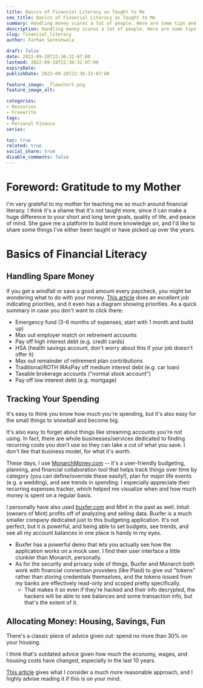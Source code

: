 ```yaml
---
title: Basics of Financial Literacy as Taught to Me
seo_title: Basics of Financial Literacy as Taught to Me
summary: Handling money scares a lot of people. Here are some tips and guidelines my mother taught me at a young age!
description: Handling money scares a lot of people. Here are some tips and guidelines my mother taught me at a young age!
slug: financial_literacy
author: Farhan Sareshwala

draft: false
date: 2022-09-28T22:36:32-07:00
lastmod: 2022-09-28T22:36:32-07:00
expiryDate: 
publishDate: 2022-09-28T22:36:32-07:00

feature_image: _flowchart.png
feature_image_alt: 

categories:
- Resources
- Freewrite
tags:
- Personal Finance
series:

toc: true
related: true
social_share: true
disable_comments: false
---
```


# Foreword: Gratitude to my Mother
I'm very grateful to my mother for teaching me so much around financial literacy. I think it's a shame that it's not taught more, since it can make a huge difference to your short and long term goals, quality of life, and peace of mind. She gave me a platform to build more knowledge on, and I'd like to share some things I've either been taught or have picked up over the years.



# Basics of Financial Literacy
## Handling Spare Money
If you get a windfall or save a good amount every paycheck, you might be wondering what to do with your money. 
[This article](https://www.bogleheads.org/w/index.php?title=Prioritizing_investments&mobileaction=toggle_view_desktop) does an excellent job indicating priorities, and it even has a diagram showing priorities. As a quick summary in case you don't want to click there:
- Emergency fund (3-6 months of expenses, start with 1 month and build up)
- Max out employer match on retirement accounts
- Pay off high interest debt (e.g. credit cards)
- HSA (health savings account, don't worry about this if your job doesn't offer it)
- Max out remainder of retirement plan contributions
- Traditional/ROTH IRAsPay off medium interest debt (e.g. car loan)
- Taxable brokerage accounts ("normal stock account")
- Pay off low interest debt (e.g. mortgage)

## Tracking Your Spending
It's easy to think you know how much you're spending, but it's also easy for the small things to snowball and become big. 

It's also easy to forget about things like streaming accounts you're not using. In fact, there are whole businesses/services dedicated to finding recurring costs you don't use so they can take a cut of what you save. I don't like that business model, for what it's worth.

These days, I use [MonarchMoney.com](https://www.monarchmoney.com/referral/3s69btyo39) -- it's a user-friendly budgeting, planning, and financial collaboration tool that helps track things over time by category (you can define/override these easily!), plan for major life events (e.g. a wedding), and see trends in spending. I especially appreciate their recurring expenses tracker, which helped me visualize when and how much money is spent on a regular basis.

I personally have also used [buxfer.com](https://www.buxfer.com/acceptInvite?e=0802159f3cb5667306c98b195265d0be) and Mint in the past as well. Intuit (owners of Mint) profits off of analyzing and selling data. Buxfer is a much smaller company dedicated just to this budgeting application. It's not perfect, but it is powerful, and being able to set budgets, see trends, and see all my account balances in one place is handy in my eyes.
- Buxfer has a powerful demo that lets you actually see how the application works on a mock user. I find their user interface a little clunkier than Monarch, personally.
- As for the security and privacy side of things, Buxfer and Monarch both work with financial connection providers (like Plaid) to give out "tokens" rather than storing credentials themselves, and the tokens issued from my banks are effectively read-only and scoped pretty specifically. 
    - That makes it so even if they're hacked and their info decrypted, the hackers will be able to see balances and some transaction info, but that's the extent of it.

## Allocating Money: Housing, Savings, Fun
There's a classic piece of advice given out: spend no more than 30% on your housing. 

I think that's outdated advice given how much the economy, wages, and housing costs have changed, especially in the last 10 years.

[This article](https://www.earnest.com/blog/rent-and-the-30-percent-rule/) gives what I consider a much more reasonable approach, and I highly advise reading it if this is on your mind.